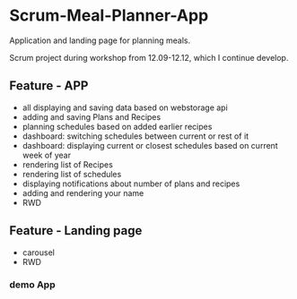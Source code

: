 # Scrum-Meal-Planner-App
Application and landing page for planning meals.

Scrum project during workshop from 12.09-12.12, which I continue develop.


## Feature - APP
- all displaying and saving data based on webstorage api
- adding and saving Plans and Recipes
- planning schedules based on added earlier recipes
- dashboard: switching schedules between current or rest of it
- dashboard: displaying current or closest schedules based on current week of year
- rendering list of Recipes
- rendering list of schedules
- displaying notifications about number of plans and recipes
- adding and rendering your name
- RWD

## Feature - Landing page
- carousel
- RWD

### demo App 




